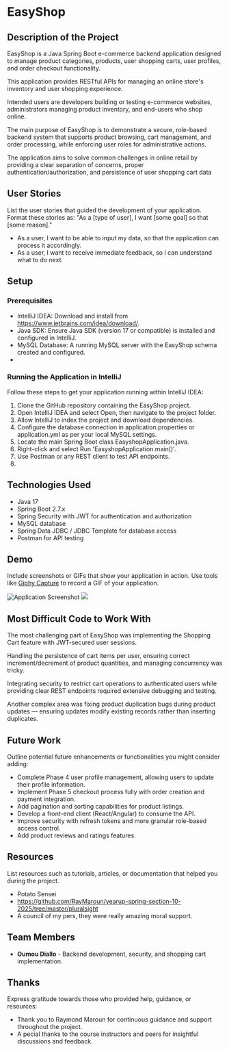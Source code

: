 # EasyShop

## Description of the Project

EasyShop is a Java Spring Boot e-commerce backend application designed to manage product categories, products, user shopping carts, user profiles, and order checkout functionality. 

This application provides RESTful APIs for managing an online store's inventory and user shopping experience.

Intended users are developers building or testing e-commerce websites, administrators managing product inventory, and end-users who shop online.

The main purpose of EasyShop is to demonstrate a secure, role-based backend system that supports product browsing, cart management, and order processing, while enforcing user roles for administrative actions.

The application aims to solve common challenges in online retail by providing a clear separation of concerns, proper authentication/authorization, and persistence of user shopping cart data


## User Stories

List the user stories that guided the development of your application. Format these stories as: "As a [type of user], I want [some goal] so that [some reason]."

- As a user, I want to be able to input my data, so that the application can process it accordingly.
- As a user, I want to receive immediate feedback, so I can understand what to do next.

## Setup

### Prerequisites

- IntelliJ IDEA: Download and install from https://www.jetbrains.com/idea/download/. 
- Java SDK: Ensure Java SDK (version 17 or compatible) is installed and configured in IntelliJ. 
- MySQL Database: A running MySQL server with the EasyShop schema created and configured.
- 
### Running the Application in IntelliJ

Follow these steps to get your application running within IntelliJ IDEA:

1. Clone the GitHub repository containing the EasyShop project. 
2. Open IntelliJ IDEA and select Open, then navigate to the project folder. 
3. Allow IntelliJ to index the project and download dependencies. 
4. Configure the database connection in application.properties or application.yml as per your local MySQL settings. 
5. Locate the main Spring Boot class EasyshopApplication.java. 
6. Right-click and select Run 'EasyshopApplication.main()'. 
7. Use Postman or any REST client to test API endpoints.
8. 
## Technologies Used

- Java 17 
- Spring Boot 2.7.x 
- Spring Security with JWT for authentication and authorization 
- MySQL database 
- Spring Data JDBC / JDBC Template for database access 
- Postman for API testing

## Demo

Include screenshots or GIFs that show your application in action. Use tools like [Giphy Capture](https://giphy.com/apps/giphycapture) to record a GIF of your application.

![Application Screenshot](path/to/your/screenshot.png)
![](![img.png](img.png))

## Most Difficult Code to Work With
The most challenging part of EasyShop was implementing the Shopping Cart feature with JWT-secured user sessions. 

Handling the persistence of cart items per user, ensuring correct increment/decrement of product quantities, and managing concurrency was tricky.

Integrating security to restrict cart operations to authenticated users while providing clear REST endpoints required extensive debugging and testing.

Another complex area was fixing product duplication bugs during product updates — ensuring updates modify existing records rather than inserting duplicates.

## Future Work

Outline potential future enhancements or functionalities you might consider adding:

- Complete Phase 4 user profile management, allowing users to update their profile information. 
- Implement Phase 5 checkout process fully with order creation and payment integration. 
- Add pagination and sorting capabilities for product listings. 
- Develop a front-end client (React/Angular) to consume the API. 
- Improve security with refresh tokens and more granular role-based access control. 
- Add product reviews and ratings features.

## Resources

List resources such as tutorials, articles, or documentation that helped you during the project.

- Potato Sensei
- https://github.com/RayMaroun/yearup-spring-section-10-2025/tree/master/pluralsight
- A council of my pers, they were really amazing moral support.

## Team Members

- **Oumou Diallo** -  Backend development, security, and shopping cart implementation.


## Thanks

Express gratitude towards those who provided help, guidance, or resources:

- Thank you to Raymond Maroun for continuous guidance and support throughout the project. 
- A pecial thanks to the course instructors and peers for insightful discussions and feedback.
 